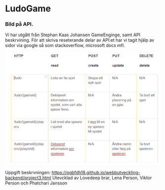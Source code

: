 # LudoGame



### Bild på API.  
Vi har utgått från Stephan Kaas Johansen GameEnginge, samt API beskrvining. För att skriva reseterande delar av API:et har vi tagit hjälp av sidor via google så som stackoverflow, microsoft docs mfl.
<p align="center">
  <a href="https://github.com/Gatai/LudoGame">
    <img src="Ludo-Webb-Api/docs/API.PNG" width="750px">
  </a>
</p>



Uppgift beskrvningen: https://pgbfdh18.github.io/webbutveckling-backend/project3.html
Utevcklad av Lovedeep brar, Lena Person, Viktor Person och Phatchari Jansson
